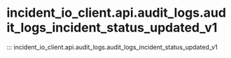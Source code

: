 # incident_io_client.api.audit_logs.audit_logs_incident_status_updated_v1

::: incident_io_client.api.audit_logs.audit_logs_incident_status_updated_v1

